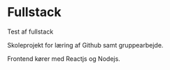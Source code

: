 # Fullstack
Test af fullstack

Skoleprojekt for læring af Github samt gruppearbejde.

Frontend kører med Reactjs og Nodejs.

